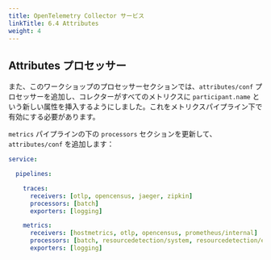 ```yaml
---
title: OpenTelemetry Collector サービス
linkTitle: 6.4 Attributes
weight: 4
---
```


## Attributes プロセッサー

また、このワークショップのプロセッサーセクションでは、`attributes/conf` プロセッサーを追加し、コレクターがすべてのメトリクスに `participant.name` という新しい属性を挿入するようにしました。これをメトリクスパイプライン下で有効にする必要があります。

`metrics` パイプラインの下の `processors` セクションを更新して、`attributes/conf` を追加します：

```yaml {hl_lines="12"}
service:

  pipelines:

    traces:
      receivers: [otlp, opencensus, jaeger, zipkin]
      processors: [batch]
      exporters: [logging]

    metrics:
      receivers: [hostmetrics, otlp, opencensus, prometheus/internal]
      processors: [batch, resourcedetection/system, resourcedetection/ec2, attributes/conf]
      exporters: [logging]
```
